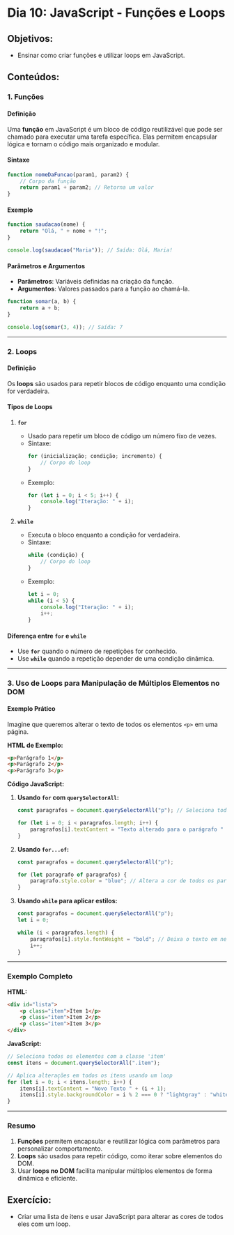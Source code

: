 # Dia 10: JavaScript - Funções e Loops

## Objetivos:
- Ensinar como criar funções e utilizar loops em JavaScript.

## Conteúdos:
### **1. Funções**

#### **Definição**
Uma **função** em JavaScript é um bloco de código reutilizável que pode ser chamado para executar uma tarefa específica. Elas permitem encapsular lógica e tornam o código mais organizado e modular.

#### **Sintaxe**
```javascript
function nomeDaFuncao(param1, param2) {
    // Corpo da função
    return param1 + param2; // Retorna um valor
}
```

#### **Exemplo**
```javascript
function saudacao(nome) {
    return "Olá, " + nome + "!";
}

console.log(saudacao("Maria")); // Saída: Olá, Maria!
```

#### **Parâmetros e Argumentos**
- **Parâmetros**: Variáveis definidas na criação da função.
- **Argumentos**: Valores passados para a função ao chamá-la.
```javascript
function somar(a, b) {
    return a + b;
}

console.log(somar(3, 4)); // Saída: 7
```

---

### **2. Loops**

#### **Definição**
Os **loops** são usados para repetir blocos de código enquanto uma condição for verdadeira.

#### **Tipos de Loops**
1. **`for`**
   - Usado para repetir um bloco de código um número fixo de vezes.
   - Sintaxe:
     ```javascript
     for (inicialização; condição; incremento) {
         // Corpo do loop
     }
     ```
   - Exemplo:
     ```javascript
     for (let i = 0; i < 5; i++) {
         console.log("Iteração: " + i);
     }
     ```

2. **`while`**
   - Executa o bloco enquanto a condição for verdadeira.
   - Sintaxe:
     ```javascript
     while (condição) {
         // Corpo do loop
     }
     ```
   - Exemplo:
     ```javascript
     let i = 0;
     while (i < 5) {
         console.log("Iteração: " + i);
         i++;
     }
     ```

#### **Diferença entre `for` e `while`**
- Use **`for`** quando o número de repetições for conhecido.
- Use **`while`** quando a repetição depender de uma condição dinâmica.

---

### **3. Uso de Loops para Manipulação de Múltiplos Elementos no DOM**

#### **Exemplo Prático**
Imagine que queremos alterar o texto de todos os elementos `<p>` em uma página.

**HTML de Exemplo:**
```html
<p>Parágrafo 1</p>
<p>Parágrafo 2</p>
<p>Parágrafo 3</p>
```

**Código JavaScript:**
1. **Usando `for` com `querySelectorAll`:**
   ```javascript
   const paragrafos = document.querySelectorAll("p"); // Seleciona todos os <p>

   for (let i = 0; i < paragrafos.length; i++) {
       paragrafos[i].textContent = "Texto alterado para o parágrafo " + (i + 1);
   }
   ```

2. **Usando `for...of`:**
   ```javascript
   const paragrafos = document.querySelectorAll("p");

   for (let paragrafo of paragrafos) {
       paragrafo.style.color = "blue"; // Altera a cor de todos os parágrafos
   }
   ```

3. **Usando `while` para aplicar estilos:**
   ```javascript
   const paragrafos = document.querySelectorAll("p");
   let i = 0;

   while (i < paragrafos.length) {
       paragrafos[i].style.fontWeight = "bold"; // Deixa o texto em negrito
       i++;
   }
   ```

---

### **Exemplo Completo**

**HTML:**
```html
<div id="lista">
    <p class="item">Item 1</p>
    <p class="item">Item 2</p>
    <p class="item">Item 3</p>
</div>
```

**JavaScript:**
```javascript
// Seleciona todos os elementos com a classe 'item'
const itens = document.querySelectorAll(".item");

// Aplica alterações em todos os itens usando um loop
for (let i = 0; i < itens.length; i++) {
    itens[i].textContent = "Novo Texto " + (i + 1);
    itens[i].style.backgroundColor = i % 2 === 0 ? "lightgray" : "white";
}
```

---

### **Resumo**
1. **Funções** permitem encapsular e reutilizar lógica com parâmetros para personalizar comportamento.
2. **Loops** são usados para repetir código, como iterar sobre elementos do DOM.
3. Usar **loops no DOM** facilita manipular múltiplos elementos de forma dinâmica e eficiente.

## Exercício:
- Criar uma lista de itens e usar JavaScript para alterar as cores de todos eles com um loop.
